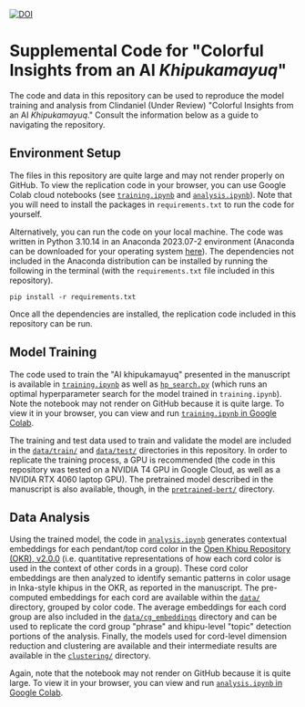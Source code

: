 [![DOI](https://zenodo.org/badge/DOI/10.5281/zenodo.11218148.svg)](https://doi.org/10.5281/zenodo.11218148)

# Supplemental Code for "Colorful Insights from an AI *Khipukamayuq*"

The code and data in this repository can be used to reproduce the model training and analysis from Clindaniel (Under Review) "Colorful Insights from an AI *Khipukamayuq*." Consult the information below as a guide to navigating the repository.

## Environment Setup

The files in this repository are quite large and may not render properly on GitHub. To view the replication code in your browser, you can use Google Colab cloud notebooks (see [`training.ipynb`](https://colab.research.google.com/github/jonclindaniel/colorful-ai-khipukamayuq/blob/main/training.ipynb
) and [`analysis.ipynb`](https://colab.research.google.com/github/jonclindaniel/colorful-ai-khipukamayuq/blob/main/analysis.ipynb
)). Note that you will need to install the packages in `requirements.txt` to run the code for yourself.

Alternatively, you can run the code on your local machine. The code was written in Python 3.10.14 in an Anaconda 2023.07-2 environment (Anaconda can be downloaded for your operating system [here](https://repo.anaconda.com/archive/)). The dependencies not included in the Anaconda distribution can be installed by running the following in the terminal (with the `requirements.txt` file included in this repository).

```
pip install -r requirements.txt
```

Once all the dependencies are installed, the replication code included in this repository can be run.

## Model Training

The code used to train the "AI khipukamayuq" presented in the manuscript is available in [`training.ipynb`](./training.ipynb) as well as [`hp_search.py`](./hp_search.py) (which runs an optimal hyperparameter search for the model trained in `training.ipynb`). Note the notebook may not render on GitHub because it is quite large. To view it in your browser, you can view and run [`training.ipynb` in Google Colab](https://colab.research.google.com/github/jonclindaniel/colorful-ai-khipukamayuq/blob/main/training.ipynb).

The training and test data used to train and validate the model are included in the [`data/train/`](./data/train/) and [`data/test/`](./data/test/) directories in this repository. In order to replicate the training process, a GPU is recommended (the code in this repository was tested on a NVIDIA T4 GPU in Google Cloud, as well as a NVIDIA RTX 4060 laptop GPU). The pretrained model described in the manuscript is also available, though, in the [`pretrained-bert/`](./pretrained-bert/) directory.

## Data Analysis

Using the trained model, the code in [`analysis.ipynb`](./analysis.ipynb) generates contextual embeddings for each pendant/top cord color in the [Open Khipu Repository (OKR), v2.0.0](https://github.com/khipulab/open-khipu-repository/tree/v2.0.0) (i.e. quantitative representations of how each cord color is used in the context of other cords in a group). These cord color embeddings are then analyzed to identify semantic patterns in color usage in Inka-style khipus in the OKR, as reported in the manuscript. The pre-computed embeddings for each cord are available within the [`data/`](./data/) directory, grouped by color code. The average embeddings for each cord group are also included in the [`data/cg_embeddings`](./data/cg_embeddings/) directory and can be used to replicate the cord group "phrase" and khipu-level "topic" detection portions of the analysis. Finally, the models used for cord-level dimension reduction and clustering are available and their intermediate results are available in the [`clustering/`](./clustering/) directory.

Again, note that the notebook may not render on GitHub because it is quite large. To view it in your browser, you can view and run [`analysis.ipynb` in Google Colab](https://colab.research.google.com/github/jonclindaniel/colorful-ai-khipukamayuq/blob/main/analysis.ipynb).